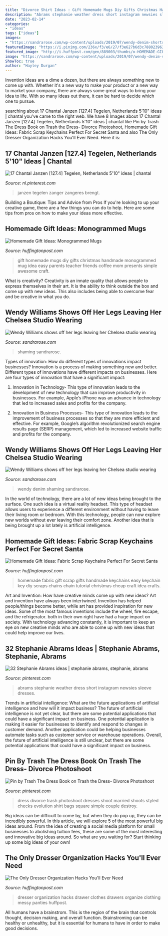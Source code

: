 ```yaml
---
title: "Divorce Shirt Ideas : Gift Homemade Mugs Diy Gifts Christmas Handmade Monogrammed Mug Idea Easy Parents Teacher Friends Coffee Mom Presents Simple Awesome Craft"
description: "Abrams stephanie weather dress short instagram newsies sleeve dresses"
date: "2023-02-14"
categories:
- "ideas"
tags: ["ideas"]
images:
- "https://sandrarose.com/wp-content/uploads/2019/07/wendy-denim-shorts-BG.jpg"
featuredImage: "https://i.pinimg.com/236x/f3/e6/27/f3e627b6d3c788023963ae17d6ad7d94.jpg"
featured_image: "http://i.huffpost.com/gen/889003/thumbs/o-HOMEMADE-GIFT-IDEAS-facebook.jpg"
image: "https://sandrarose.com/wp-content/uploads/2019/07/wendy-denim-shorts-BG.jpg"
ShowToc: true
author: "Hayley Durgan"
---
```



Invention ideas are a dime a dozen, but there are always something new to come up with. Whether it's a new way to make your product or a new way to market your company, there are always some great ways to bring your idea to life. With so many ideas out there, it can be hard to decide which one to pursue.

	

		
searching about 17 Chantal Janzen [127.4]  Tegelen, Netherlands 5&#039;10&quot; ideas | chantal you've came to the right web. We have 8 Images about 17 Chantal Janzen [127.4]  Tegelen, Netherlands 5&#039;10&quot; ideas | chantal like Pin by Trash The Dress Book on Trash the Dress- Divorce Photoshoot, Homemade Gift Ideas: Fabric Scrap Keychains Perfect For Secret Santa and also The Only Dresser Organization Hacks You&#039;ll Ever Need. Here it is:
		
    
## 17 Chantal Janzen [127.4]  Tegelen, Netherlands 5&#039;10&quot; Ideas | Chantal

<img loading=lazy src="https://i.pinimg.com/474x/e3/98/2e/e3982e4f6ad70efdfd3867f1ecae3538--pictures-of-netherlands.jpg" onerror="this.onerror=null;this.src='https://tse4.mm.bing.net/th?id=OIP.7DWZUZJH-wJ4OXaxIrQ0dwAAAA&amp;pid=15.1';" alt="17 Chantal Janzen [127.4]  Tegelen, Netherlands 5&#039;10&quot; ideas | chantal">

_Source: nl.pinterest.com_

>janzen tegelen zanger zangeres brengt. 

	

Building a Boutique: Tips and Advice from Pros
If you're looking to up your creative game, there are a few things you can do to help. Here are some tips from pros on how to make your ideas more effective.

    
## Homemade Gift Ideas: Monogrammed Mugs

<img loading=lazy src="http://i.huffpost.com/gen/889003/thumbs/o-HOMEMADE-GIFT-IDEAS-facebook.jpg" onerror="this.onerror=null;this.src='https://tse4.mm.bing.net/th?id=OIP.nqAZoXKv3mxfkQTdh5x_fQHaE7&amp;pid=15.1';" alt="Homemade Gift Ideas: Monogrammed Mugs">

_Source: huffingtonpost.com_

>gift homemade mugs diy gifts christmas handmade monogrammed mug idea easy parents teacher friends coffee mom presents simple awesome craft. 

	

What is creativity?
Creativity is an innate quality that allows people to express themselves in their art. It is the ability to think outside the box and come up with new ideas. This also includes being able to overcome fear and be creative in what you do.

    
## Wendy Williams Shows Off Her Legs Leaving Her Chelsea Studio Wearing

<img loading=lazy src="https://sandrarose.com/wp-content/uploads/2019/07/wendy-denim-shorts-BG.jpg" onerror="this.onerror=null;this.src='https://tse3.mm.bing.net/th?id=OIP.tiEtgW8Vz1g1QX2yAsiOzwHaLH&amp;pid=15.1';" alt="Wendy Williams shows off her legs leaving her Chelsea studio wearing">

_Source: sandrarose.com_

>shaming sandrarose. 

	

Types of innovation: How do different types of innovations impact businesses?
Innovation is a process of making something new and better. Different types of innovations have different impacts on businesses. Here are four types of innovation that have a significant impact:
1. Innovation in Technology- This type of innovation leads to the development of new technology that can improve productivity in businesses. For example, Apple’s iPhone was an advance in technology that led to increased sales and profits for the company.

2. Innovation in Business Processes- This type of innovation leads to the improvement of business processes so that they are more efficient and effective. For example, Google’s algorithm revolutionized search engine results page (SERP) management, which led to increased website traffic and profits for the company.


    
## Wendy Williams Shows Off Her Legs Leaving Her Chelsea Studio Wearing

<img loading=lazy src="http://sandrarose.com/wp-content/uploads/2019/07/wendy-denim-shorts-BG-550x825.jpg" onerror="this.onerror=null;this.src='https://tse2.mm.bing.net/th?id=OIP.RjrvGkb2bLV3yNR8PGmLagHaLH&amp;pid=15.1';" alt="Wendy Williams shows off her legs leaving her Chelsea studio wearing">

_Source: sandrarose.com_

>wendy denim shaming sandrarose. 

	

In the world of technology, there are a lot of new ideas being brought to the surface. One such idea is a virtual reality headset. This type of headset allows users to experience a different environment without having to leave their living room or bedroom. With this technology, people can now explore new worlds without ever leaving their comfort zone. Another idea that is being brought up a lot lately is artificial intelligence.

    
## Homemade Gift Ideas: Fabric Scrap Keychains Perfect For Secret Santa

<img loading=lazy src="http://i.huffpost.com/gen/902493/thumbs/o-HOMEMADE-GIFT-IDEAS-facebook.jpg" onerror="this.onerror=null;this.src='https://tse3.mm.bing.net/th?id=OIP.Q-fzMCI937jPdp_ZRhY3gQHaE8&amp;pid=15.1';" alt="Homemade Gift Ideas: Fabric Scrap Keychains Perfect For Secret Santa">

_Source: huffingtonpost.com_

>homemade fabric gift scrap gifts handmade keychains easy keychain key diy scraps chains chain tutorial christmas cheap craft idea crafts. 

	

Art and Invention: How have creative minds come up with new ideas?
Art and invention have always been intertwined. Invention has helped people/things become better, while art has provided inspiration for new ideas. Some of the most famous inventions include the wheel, fire escape, and the refrigerator. both in their own right have had a huge impact on society. With technology advancing constantly, it is important to keep an eye on new creative minds who are able to come up with new ideas that could help improve our lives.

    
## 32 Stephanie Abrams Ideas | Stephanie Abrams, Stephanie, Abrams

<img loading=lazy src="https://i.pinimg.com/236x/f3/e6/27/f3e627b6d3c788023963ae17d6ad7d94.jpg" onerror="this.onerror=null;this.src='https://tse2.mm.bing.net/th?id=OIP.7GqpqNklH6Jd9DKxjPqHlAAAAA&amp;pid=15.1';" alt="32 Stephanie Abrams ideas | stephanie abrams, stephanie, abrams">

_Source: pinterest.com_

>abrams stephanie weather dress short instagram newsies sleeve dresses. 

	

Trends in artificial intelligence: What are the future applications of artificial intelligence and how will it impact business?
The future of artificial intelligence is not yet clear, but there are some potential applications that could have a significant impact on business. One potential application is making it easier for businesses to identify and respond to changes in customer demand. Another application could be helping businesses automate tasks such as customer service or warehouse operations. Overall, the future of artificial intelligence is still unclear, but there are some potential applications that could have a significant impact on business.

    
## Pin By Trash The Dress Book On Trash The Dress- Divorce Photoshoot

<img loading=lazy src="https://i.pinimg.com/originals/20/fa/98/20fa98f5c2bece93c755cd7cf0fdce42.jpg" onerror="this.onerror=null;this.src='https://tse1.mm.bing.net/th?id=OIP.-OEj0-nhiMHAmCJZDflmdAHaE8&amp;pid=15.1';" alt="Pin by Trash The Dress Book on Trash the Dress- Divorce Photoshoot">

_Source: pinterest.com_

>dress divorce trash photoshoot dresses shoot married shoots styled checks evolution shirt bags square simple couple destroy. 

	

Big ideas can be difficult to come by, but when they do pop up, they can be incredibly powerful. In this article, we will explore 5 of the most powerful big ideas around. From the idea of creating a social media platform for small businesses to abolishing tuition fees, these are some of the most interesting and innovative big ideas around. So what are you waiting for? Start thinking up some big ideas of your own!

    
## The Only Dresser Organization Hacks You&#039;ll Ever Need

<img loading=lazy src="http://i.huffpost.com/gen/1961845/thumbs/o-DRESSER-DRAWER-facebook.jpg" onerror="this.onerror=null;this.src='https://tse2.mm.bing.net/th?id=OIP.A7kXOMHQ-B3z4HSuZxTJJAHaDt&amp;pid=15.1';" alt="The Only Dresser Organization Hacks You&#039;ll Ever Need">

_Source: huffingtonpost.com_

>dresser organization hacks drawer clothes drawers organize clothing messy panties huffpost. 

	

All humans have a brainstrom. This is the region of the brain that controls thought, decision making, and overall function. Brainstroming can be healthy or unhealthy, but it is essential for humans to have in order to make good decisions.

